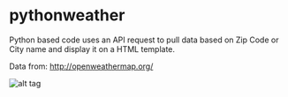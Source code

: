 # pythonweather

Python based code uses an API request to pull data based on Zip Code or City name and display it on a HTML template. 


Data from: http://openweathermap.org/


![alt tag](http://imgur.com/QG3oYhe)

